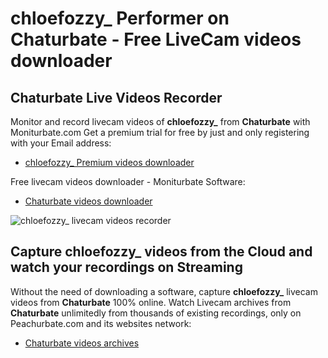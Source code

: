 # chloefozzy_ Performer on Chaturbate - Free LiveCam videos downloader

## Chaturbate Live Videos Recorder

Monitor and record livecam videos of **chloefozzy_** from **Chaturbate** with Moniturbate.com
Get a premium trial for free by just and only registering with your Email address:
* [chloefozzy_ Premium videos downloader](https://moniturbate.com/request-demo-licence-key.html)

Free livecam videos downloader - Moniturbate Software:
* [Chaturbate videos downloader](https://moniturbate.com/moniturbate-download-software.html)

![chloefozzy_ livecam videos recorder](https://peachurnet.com/templates/moniturbate-software.png)


## Capture chloefozzy_ videos from the Cloud and watch your recordings on Streaming

Without the need of downloading a software, capture **chloefozzy_** livecam videos from **Chaturbate** 100% online.
Watch Livecam archives from **Chaturbate** unlimitedly from thousands of existing recordings, only on Peachurbate.com and its websites network:
* [Chaturbate videos archives](https://peachurnet.com/)